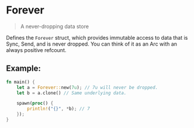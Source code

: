 # Forever

> A never-dropping data store

Defines the `Forever` struct, which provides immutable access to data
that is Sync, Send, and is never dropped. You can think of it as an Arc
with an always positive refcount.

## Example:

```rust
fn main() {
    let a = Forever::new(7u); // 7u will never be dropped.
    let b = a.clone() // Same underlying data.

    spawn(proc() {
        println!("{}", *b); // 7
    });
}
```

